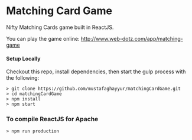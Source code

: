 # Matching Card Game

Nifty Matching Cards game built in ReactJS.

You can play the game online: http://www.web-dotz.com/app/matching-game


#### Setup Locally
Checkout this repo, install dependencies, then start the gulp process with the following:

```
> git clone https://github.com/mustafaghayyur/matchingCardGame.git
> cd matchingCardGame
> npm install
> npm start
```


### To compile ReactJS for Apache

```
> npm run production
```

